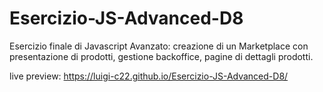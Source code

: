 # Esercizio-JS-Advanced-D8
Esercizio finale di Javascript Avanzato: creazione di un Marketplace con presentazione di prodotti, gestione backoffice, pagine di dettagli prodotti.

live preview: https://luigi-c22.github.io/Esercizio-JS-Advanced-D8/
